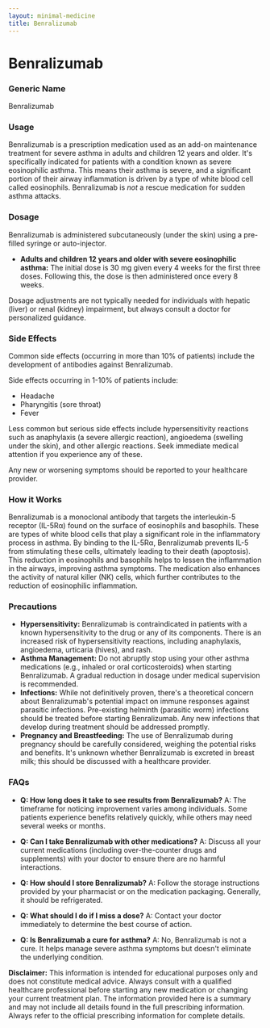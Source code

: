 ```yaml
---
layout: minimal-medicine
title: Benralizumab
---
```


# Benralizumab
### Generic Name
Benralizumab

### Usage
Benralizumab is a prescription medication used as an add-on maintenance treatment for severe asthma in adults and children 12 years and older.  It's specifically indicated for patients with a condition known as severe eosinophilic asthma. This means their asthma is severe, and a significant portion of their airway inflammation is driven by a type of white blood cell called eosinophils.  Benralizumab is *not* a rescue medication for sudden asthma attacks.


### Dosage
Benralizumab is administered subcutaneously (under the skin) using a pre-filled syringe or auto-injector.

* **Adults and children 12 years and older with severe eosinophilic asthma:** The initial dose is 30 mg given every 4 weeks for the first three doses.  Following this, the dose is then administered once every 8 weeks.

Dosage adjustments are not typically needed for individuals with hepatic (liver) or renal (kidney) impairment, but always consult a doctor for personalized guidance.


### Side Effects
Common side effects (occurring in more than 10% of patients) include the development of antibodies against Benralizumab.

Side effects occurring in 1-10% of patients include:

* Headache
* Pharyngitis (sore throat)
* Fever

Less common but serious side effects include hypersensitivity reactions such as anaphylaxis (a severe allergic reaction), angioedema (swelling under the skin), and other allergic reactions.  Seek immediate medical attention if you experience any of these.  

Any new or worsening symptoms should be reported to your healthcare provider.


### How it Works
Benralizumab is a monoclonal antibody that targets the interleukin-5 receptor (IL-5Rα) found on the surface of eosinophils and basophils.  These are types of white blood cells that play a significant role in the inflammatory process in asthma. By binding to the IL-5Rα, Benralizumab prevents IL-5 from stimulating these cells, ultimately leading to their death (apoptosis).  This reduction in eosinophils and basophils helps to lessen the inflammation in the airways, improving asthma symptoms.  The medication also enhances the activity of natural killer (NK) cells, which further contributes to the reduction of eosinophilic inflammation.


### Precautions
* **Hypersensitivity:** Benralizumab is contraindicated in patients with a known hypersensitivity to the drug or any of its components.  There is an increased risk of hypersensitivity reactions, including anaphylaxis, angioedema, urticaria (hives), and rash.
* **Asthma Management:**  Do not abruptly stop using your other asthma medications (e.g., inhaled or oral corticosteroids) when starting Benralizumab. A gradual reduction in dosage under medical supervision is recommended.
* **Infections:**  While not definitively proven, there's a theoretical concern about Benralizumab's potential impact on immune responses against parasitic infections.  Pre-existing helminth (parasitic worm) infections should be treated before starting Benralizumab.  Any new infections that develop during treatment should be addressed promptly.
* **Pregnancy and Breastfeeding:** The use of Benralizumab during pregnancy should be carefully considered, weighing the potential risks and benefits.  It's unknown whether Benralizumab is excreted in breast milk; this should be discussed with a healthcare provider.


### FAQs

* **Q: How long does it take to see results from Benralizumab?** A: The timeframe for noticing improvement varies among individuals.  Some patients experience benefits relatively quickly, while others may need several weeks or months.

* **Q: Can I take Benralizumab with other medications?** A: Discuss all your current medications (including over-the-counter drugs and supplements) with your doctor to ensure there are no harmful interactions.

* **Q: How should I store Benralizumab?** A: Follow the storage instructions provided by your pharmacist or on the medication packaging.  Generally, it should be refrigerated.

* **Q: What should I do if I miss a dose?** A: Contact your doctor immediately to determine the best course of action.

* **Q: Is Benralizumab a cure for asthma?** A: No, Benralizumab is not a cure. It helps manage severe asthma symptoms but doesn't eliminate the underlying condition.


**Disclaimer:** This information is intended for educational purposes only and does not constitute medical advice. Always consult with a qualified healthcare professional before starting any new medication or changing your current treatment plan.  The information provided here is a summary and may not include all details found in the full prescribing information.  Always refer to the official prescribing information for complete details.
